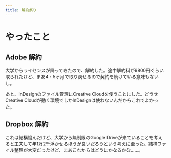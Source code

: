 ```yaml
---
title: 解約祭り
---
```


# やったこと

## Adobe 解約

大学からライセンスが降ってきたので、解約した。途中解約料が9800円ぐらい取られたけど、まあ4・5ヶ月で取り戻せるので契約を続けている意味もないし。

あと、InDesignのファイル管理にCreative Cloudを使うことにした。どうせCreative Cloudが動く環境でしかInDesignは使わないんだからこれでよかった。

## Dropbox 解約

これは結構悩んだけど、大学から無制限のGoogle Driveが来ていることを考えると工夫して年1万2千浮かせるほうが良いだろうという考えに至った。結構ファイル整理が大変だったけど、まあこれからはどうにかなるかな……。
